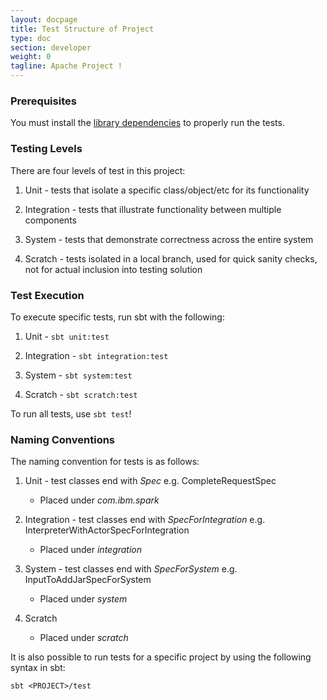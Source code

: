 ```yaml
---
layout: docpage
title: Test Structure of Project
type: doc
section: developer
weight: 0
tagline: Apache Project !
---
```


### Prerequisites

You must install the [library dependencies][1] to properly run the tests.

### Testing Levels
There are four levels of test in this project:

1. Unit - tests that isolate a specific class/object/etc for its functionality

2. Integration - tests that illustrate functionality between multiple
   components

3. System - tests that demonstrate correctness across the entire system

4. Scratch - tests isolated in a local branch, used for quick sanity checks,
   not for actual inclusion into testing solution

### Test Execution

To execute specific tests, run sbt with the following:

1. Unit - `sbt unit:test`

2. Integration - `sbt integration:test`

3. System - `sbt system:test`

4. Scratch - `sbt scratch:test`

To run all tests, use `sbt test`!

### Naming Conventions

The naming convention for tests is as follows:

1. Unit - test classes end with _Spec_
   e.g. CompleteRequestSpec
    * Placed under _com.ibm.spark_

2. Integration - test classes end with _SpecForIntegration_
   e.g. InterpreterWithActorSpecForIntegration
    * Placed under _integration_

3. System - test classes end with _SpecForSystem_
   e.g. InputToAddJarSpecForSystem
    * Placed under _system_

4. Scratch
    * Placed under _scratch_

It is also possible to run tests for a specific project by using the following
syntax in sbt:

    sbt <PROJECT>/test

[1]: Building-from-Source
